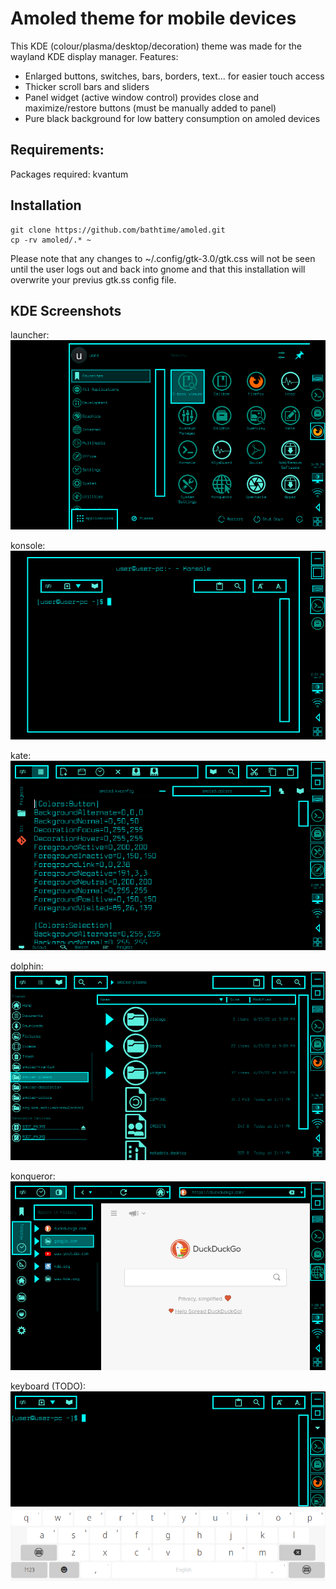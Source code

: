 # Amoled theme for mobile devices

This KDE (colour/plasma/desktop/decoration) theme was made for the wayland KDE display manager.
Features:
- Enlarged buttons, switches, bars, borders, text... for easier touch access
- Thicker scroll bars and sliders
- Panel widget (active window control) provides close and maximize/restore buttons (must be manually added to panel)
- Pure black background for low battery consumption on amoled devices

## Requirements:

Packages required:
kvantum

## Installation

```
git clone https://github.com/bathtime/amoled.git
cp -rv amoled/.* ~
```

Please note that any changes to ~/.config/gtk-3.0/gtk.css will not be seen until the user logs out and back into gnome and that this installation will overwrite your previus gtk.ss config file.

## KDE Screenshots

launcher:
![launcher](/screenshots/launcher.png)

konsole:
![konsole](/screenshots/konsole.png)

kate:
![kate](/screenshots/kate.png)

dolphin:
![dolphin](/screenshots/dolphin.png)

konqueror:
![konqueror](/screenshots/konqueror.png)

keyboard (TODO):
![keyboard](/screenshots/keyboard.png)

